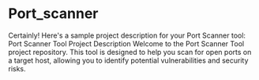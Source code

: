 # Port_scanner
 Certainly! Here's a sample project description for your Port Scanner tool:  Port Scanner Tool Project Description Welcome to the Port Scanner Tool project repository. This tool is designed to help you scan for open ports on a target host, allowing you to identify potential vulnerabilities and security risks.
